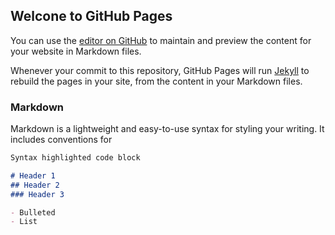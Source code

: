 ## Welcone to GitHub Pages

You can use the [editor on GitHub](https://github.com/johnnguyenfamily/johnnguyenfamily.github.io/edit/main/index.md) to maintain and preview the content for your website in Markdown files.

Whenever your commit to this repository, GitHub Pages will run [Jekyll](https://jekyllrb.com/) to rebuild the pages in your site, from the content in your Markdown files.

### Markdown

Markdown is a lightweight and easy-to-use syntax for styling your writing. It includes conventions for

```markdown
Syntax highlighted code block

# Header 1
## Header 2
### Header 3

- Bulleted
- List
